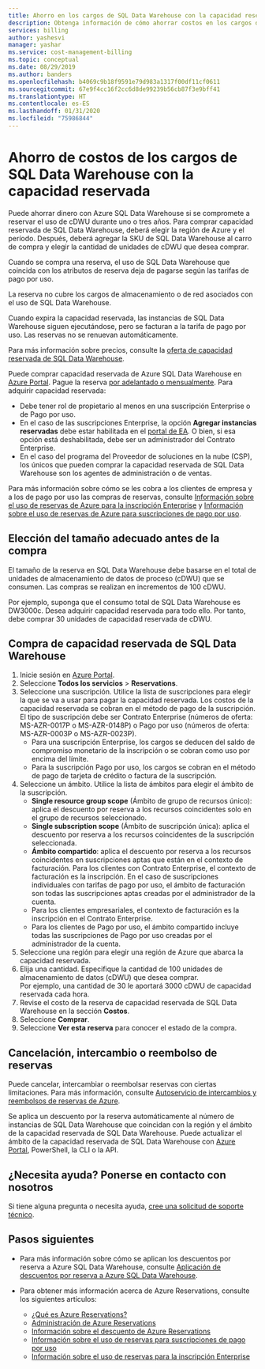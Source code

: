 ```yaml
---
title: Ahorro en los cargos de SQL Data Warehouse con la capacidad reservada de Azure
description: Obtenga información de cómo ahorrar costos en los cargos de SQL Data Warehouse con la capacidad reservada para ahorrar dinero.
services: billing
author: yashesvi
manager: yashar
ms.service: cost-management-billing
ms.topic: conceptual
ms.date: 08/29/2019
ms.author: banders
ms.openlocfilehash: b4069c9b18f9591e79d983a1317f00df11cf0611
ms.sourcegitcommit: 67e9f4cc16f2cc6d8de99239b56cb87f3e9bff41
ms.translationtype: HT
ms.contentlocale: es-ES
ms.lasthandoff: 01/31/2020
ms.locfileid: "75986844"
---
```

# <a name="save-costs-for-sql-data-warehouse-charges-with-reserved-capacity"></a>Ahorro de costos de los cargos de SQL Data Warehouse con la capacidad reservada

Puede ahorrar dinero con Azure SQL Data Warehouse si se compromete a reservar el uso de cDWU durante uno o tres años. Para comprar capacidad reservada de SQL Data Warehouse, deberá elegir la región de Azure y el período. Después, deberá agregar la SKU de SQL Data Warehouse al carro de compra y elegir la cantidad de unidades de cDWU que desea comprar.

Cuando se compra una reserva, el uso de SQL Data Warehouse que coincida con los atributos de reserva deja de pagarse según las tarifas de pago por uso.

La reserva no cubre los cargos de almacenamiento o de red asociados con el uso de SQL Data Warehouse.

Cuando expira la capacidad reservada, las instancias de SQL Data Warehouse siguen ejecutándose, pero se facturan a la tarifa de pago por uso. Las reservas no se renuevan automáticamente.

Para más información sobre precios, consulte la [oferta de capacidad reservada de SQL Data Warehouse](https://azure.microsoft.com/pricing/details/sql-data-warehouse/gen2/).

Puede comprar capacidad reservada de Azure SQL Data Warehouse en [Azure Portal](https://portal.azure.com/#blade/Microsoft_Azure_Reservations/ReservationsBrowseBlade). Pague la reserva [por adelantado o mensualmente](monthly-payments-reservations.md). Para adquirir capacidad reservada:

- Debe tener rol de propietario al menos en una suscripción Enterprise o de Pago por uso.
- En el caso de las suscripciones Enterprise, la opción **Agregar instancias reservadas** debe estar habilitada en el [portal de EA](https://ea.azure.com/). O bien, si esa opción está deshabilitada, debe ser un administrador del Contrato Enterprise.
- En el caso del programa del Proveedor de soluciones en la nube (CSP), los únicos que pueden comprar la capacidad reservada de SQL Data Warehouse son los agentes de administración o de ventas.

Para más información sobre cómo se les cobra a los clientes de empresa y a los de pago por uso las compras de reservas, consulte [Información sobre el uso de reservas de Azure para la inscripción Enterprise](understand-reserved-instance-usage-ea.md) y [Información sobre el uso de reservas de Azure para suscripciones de pago por uso](understand-reserved-instance-usage.md).

## <a name="choose-the-right-size-before-purchase"></a>Elección del tamaño adecuado antes de la compra

El tamaño de la reserva en SQL Data Warehouse debe basarse en el total de unidades de almacenamiento de datos de proceso (cDWU) que se consumen. Las compras se realizan en incrementos de 100 cDWU.

Por ejemplo, suponga que el consumo total de SQL Data Warehouse es DW3000c. Desea adquirir capacidad reservada para todo ello. Por tanto, debe comprar 30 unidades de capacidad reservada de cDWU.

## <a name="buy-sql-data-warehouse-reserved-capacity"></a>Compra de capacidad reservada de SQL Data Warehouse

1. Inicie sesión en [Azure Portal](https://portal.azure.com/).
2. Seleccione **Todos los servicios** > **Reservations**.
3. Seleccione una suscripción. Utilice la lista de suscripciones para elegir la que se va a usar para pagar la capacidad reservada. Los costos de la capacidad reservada se cobran en el método de pago de la suscripción. El tipo de suscripción debe ser Contrato Enterprise (números de oferta: MS-AZR-0017P o MS-AZR-0148P) o Pago por uso (números de oferta: MS-AZR-0003P o MS-AZR-0023P).
   - Para una suscripción Enterprise, los cargos se deducen del saldo de compromiso monetario de la inscripción o se cobran como uso por encima del límite.
   - Para la suscripción Pago por uso, los cargos se cobran en el método de pago de tarjeta de crédito o factura de la suscripción.
4. Seleccione un ámbito. Utilice la lista de ámbitos para elegir el ámbito de la suscripción.
   - **Single resource group scope** (Ámbito de grupo de recursos único): aplica el descuento por reserva a los recursos coincidentes solo en el grupo de recursos seleccionado.
   - **Single subscription scope** (Ámbito de suscripción única): aplica el descuento por reserva a los recursos coincidentes de la suscripción seleccionada.
   - **Ámbito compartido**: aplica el descuento por reserva a los recursos coincidentes en suscripciones aptas que están en el contexto de facturación. Para los clientes con Contrato Enterprise, el contexto de facturación es la inscripción. En el caso de suscripciones individuales con tarifas de pago por uso, el ámbito de facturación son todas las suscripciones aptas creadas por el administrador de la cuenta.
   - Para los clientes empresariales, el contexto de facturación es la inscripción en el Contrato Enterprise.
   - Para los clientes de Pago por uso, el ámbito compartido incluye todas las suscripciones de Pago por uso creadas por el administrador de la cuenta.
5. Seleccione una región para elegir una región de Azure que abarca la capacidad reservada.
6. Elija una cantidad. Especifique la cantidad de 100 unidades de almacenamiento de datos (cDWU) que desea comprar.    
   Por ejemplo, una cantidad de 30 le aportará 3000 cDWU de capacidad reservada cada hora.
7. Revise el costo de la reserva de capacidad reservada de SQL Data Warehouse en la sección **Costos**.
8. Seleccione **Comprar**.
9. Seleccione **Ver esta reserva** para conocer el estado de la compra.

## <a name="cancel-exchange-or-refund-reservations"></a>Cancelación, intercambio o reembolso de reservas

Puede cancelar, intercambiar o reembolsar reservas con ciertas limitaciones. Para más información, consulte [Autoservicio de intercambios y reembolsos de reservas de Azure](exchange-and-refund-azure-reservations.md).

Se aplica un descuento por la reserva automáticamente al número de instancias de SQL Data Warehouse que coincidan con la región y el ámbito de la capacidad reservada de SQL Data Warehouse. Puede actualizar el ámbito de la capacidad reservada de SQL Data Warehouse con [Azure Portal](https://portal.azure.com/), PowerShell, la CLI o la API.

## <a name="need-help-contact-us"></a>¿Necesita ayuda? Ponerse en contacto con nosotros

Si tiene alguna pregunta o necesita ayuda, [cree una solicitud de soporte técnico](https://portal.azure.com/).

## <a name="next-steps"></a>Pasos siguientes

- Para más información sobre cómo se aplican los descuentos por reserva a Azure SQL Data Warehouse, consulte [Aplicación de descuentos por reserva a Azure SQL Data Warehouse](prepay-sql-data-warehouse-charges.md).

- Para obtener más información acerca de Azure Reservations, consulte los siguientes artículos:
  - [¿Qué es Azure Reservations?](save-compute-costs-reservations.md)
  - [Administración de Azure Reservations](manage-reserved-vm-instance.md)
  - [Información sobre el descuento de Azure Reservations](understand-reservation-charges.md)
  - [Información sobre el uso de reservas para suscripciones de pago por uso](understand-reserved-instance-usage.md)
  - [Información sobre el uso de reservas para la inscripción Enterprise](understand-reserved-instance-usage-ea.md)
